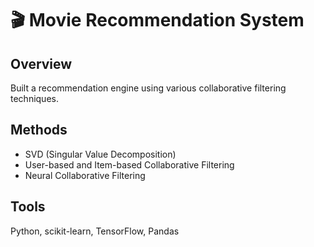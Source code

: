 # 🎬 Movie Recommendation System

## Overview
Built a recommendation engine using various collaborative filtering techniques.

## Methods
- SVD (Singular Value Decomposition)
- User-based and Item-based Collaborative Filtering
- Neural Collaborative Filtering

## Tools
Python, scikit-learn, TensorFlow, Pandas
